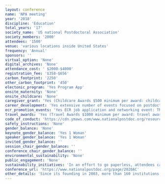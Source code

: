 ```yaml
---
layout: conference 
name: 'NPA meeting'
year: '2018'
discipline: 'Education'
total_years: '17'
society_name: 'US national Postdoctoral Association'
society_members: '2000'
attendees: '1500'
venue: 'various locations inside United States'
frequency: 'Annual'
sponsors: ''
virtual_option: 'None'
digital_archives: 'None'
attendance_cost: ' $2000-$4000'
registration_fee: '$358-$656'
carbon_footprint: '2250'
other_carbon_footprint: '450'
electonic_program: 'Yes Program App'
onsite_maternity: 'None'
onsite_childcare: 'None'
caregiver_grant: 'Yes (Childcare Awards $500 minimum per award: childcare awards cover childcare expenses while attending the conference up to the limit of the award. Funds will be competitively awarded and limited to one per institution)'
career_development: 'Yes extensive number of events focused on postdoctoral researchers seeking employment: Career & Networking Event: The 2020 NPA Career & Networking Event is dedicated to facilitating the transition of highly-skilled postdoctoral researchers and graduate students into the academic and industry job markets. Postdocs and organizations will have the opportunity to network and discuss career opportunities.  '
ecr_promotion_events: 'Yes ECR job application and networking event: The 2020 NPA Career & Networking Event is dedicated to facilitating the transition of highly-skilled postdoctoral researchers and graduate students into the academic and industry job markets. Postdocs and organizations will have the opportunity to network and discuss career opportunities. The Career & Networking Event will take place during the 2020 Annual Conference.   Also Package Sponsorship Opportunities      President $10,000: sponsorship of the opening reception, sponsorship of the keynote address, sponsorship of one workshop session, one full-page ad in the program book, three complimentary conference registrations, premium exhibit table, logo in rotating slideshow, mobile event app ad [one packages available]     Ambassador $9,000: sponsorship of one plenary session, sponsorship of one workshop session, one full-page ad in the program book, two complimentary conference registrations, premium exhibit table, logo in rotating slideshow, mobile event app ad [two packages available]     Governor $8,000: sponsorship of one lunch session or one breakfast, sponsorship of one workshop session, one full-page ad in the program book, two complimentary conference registrations, standard exhibit table, logo in rotating slideshow, mobile event app ad [five packages available]     Senator $7,000: sponsorship of one networking break, sponsorship of one workshop session, one half-page ad in the program book, one complimentary conference registration, standard exhibit table, mobile event app ad [five packages available]     Representative $4,000: sponsorship of one workshop session, one half-page ad in the program book, one complimentary conference registration, standard exhibit table, mobile event app ad [five packages available] '
travel_awards: 'Yes (Travel Awards $1000 minimum per award: travel awards cover registration, lodging, and travel expenses for postdoctoral researchers to attend the conference. Funds will be competitively awarded and limited to one per institution [unlimited packages available] Registration Awards $500 minimum per award: registration awards covers registration for local postdocs to attend the conference. Funds will be competitively awarded with no limit per institution [unlimited packages available])'
code_of_conduct: 'https://cdn.ymaws.com/www.nationalpostdoc.org/resource/resmgr/docs/npa_code_of_conduct.pdf'
safety_instructions: 'None'
gender_balance: 'None'
keynote_gender_balance: 'Yes 1 Woman'
speaker_gender_balance: 'Yes 1 Woman'
invited_gender_balance: ''
session_chair_gender_balance: ''
conference_chair_gender_balance: ''
environmental_sustainability: 'None'
public_engagement: 'None'
sustainability_initiatives: 'In an effort to go paperless, attendees can use the conference app to view the conference schedule, connect with fellow attendees, exchange information, share pictures, and post to social media, all while seeing your logo and company name scroll across the screen.  Mobile Event App Presenting App Sponsor $1,500: organizations logo and website will open the app for each attendee [one package available] SOLD OUT     Mobile Event Rotating Banner Ad Sponsor $350: organizations logo, linked to your website, will be seen in the app rotation [unlimited packages available]  '
conference_url: 'https://www.nationalpostdoc.org/page/2020AC'
other_details: 'Since its founding in 2003, more than 160 institutions have adopted portions of the NPA’s Recommendations for Postdoctoral Policies and Practices. Today the NPA has 180 institutional members, whose research efforts are supported by 40,000 postdocs, and 2,000 individual members'
---
```

